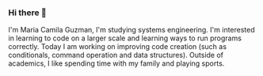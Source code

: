 ### Hi there 👋

<!--
**mcamiguzman/mcamiguzman** is a ✨ _special_ ✨ repository because its `README.md` (this file) appears on your GitHub profile.

Here are some ideas to get you started:

- 🔭 I’m currently working on ...
- 🌱 I’m currently learning ...
- 👯 I’m looking to collaborate on ...
- 🤔 I’m looking for help with ...
- 💬 Ask me about ...
- 📫 How to reach me: ...
- 😄 Pronouns: ...
- ⚡ Fun fact: ...
-->
I'm Maria Camila Guzman, I'm studying systems engineering. I'm interested in learning to code on a larger scale and learning ways to run programs correctly. Today I am working on improving code creation (such as conditionals, command operation and data structures). Outside of academics, I like spending time with my family and playing sports.
